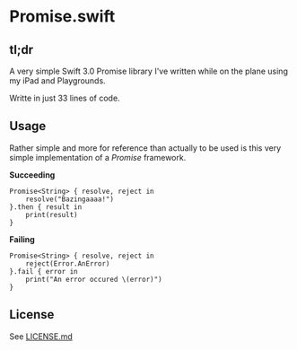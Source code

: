 # Promise.swift

## tl;dr
A very simple Swift 3.0 Promise library I've written while on the plane using my iPad and Playgrounds.

Writte in just 33 lines of code.

## Usage

Rather simple and more for reference than actually to be used is this very simple implementation of a *Promise* framework.

**Succeeding**

```
Promise<String> { resolve, reject in 
	resolve("Bazingaaaa!")
}.then { result in 
	print(result)
}
```

**Failing** 

```
Promise<String> { resolve, reject in 
	reject(Error.AnError)
}.fail { error in 
	print("An error occured \(error)")
}
```

## License

See [LICENSE.md](LICENSE.md)